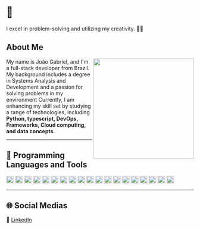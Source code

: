 # 👋

I excel in problem-solving and utilizing my creativity. 🤷‍♂️

## About Me

<img align="right" width="270" src="https://i.pinimg.com/originals/d7/64/84/d76484f755763b87d45ec9c56e21b37c.gif" />

My name is João Gabriel, and I'm a full-stack developer from Brazil.  
My background includes a degree in Systems Analysis and Development and a passion for solving problems in my environment 
Currently, I am enhancing my skill set by studying a range of technologies, including **Python, typescript, DevOps, Frameworks, Cloud computing, and data concepts**.

---

## 🧠 Programming Languages and Tools
<code><img height="20" src="https://img.shields.io/badge/Python-14354C?style=for-the-badge&logo=python&logoColor=white"></code>
<code><img height="20" src="https://img.shields.io/badge/NumPy-013243?style=for-the-badge&logo=numpy&logoColor=white"></code>
<code><img height="20" src="https://img.shields.io/badge/pandas-150458?style=for-the-badge&logo=pandas&logoColor=white"></code>
<code><img height="20" src="https://img.shields.io/badge/TypeScript-007ACC?style=for-the-badge&logo=typescript&logoColor=white"></code>
<code><img height="20" src="https://img.shields.io/badge/Node.js-43853D?style=for-the-badge&logo=node.js&logoColor=white"></code>
<code><img height="20" src="https://img.shields.io/badge/Express.js-000000?style=for-the-badge&logo=express&logoColor=white"></code>
<code><img height="20" src="https://img.shields.io/badge/React-20232A?style=for-the-badge&logo=react&logoColor=61DAFB"></code>
<code><img height="20" src="https://img.shields.io/badge/Next.js-black?style=for-the-badge&logo=next.js&logoColor=white"></code>
<code><img height="20" src="https://img.shields.io/badge/Tailwind_CSS-38B2AC?style=for-the-badge&logo=tailwind-css&logoColor=white"></code>
<code><img height="20" src="https://custom-icon-badges.demolab.com/badge/AWS-%23FF9900.svg?logo=aws&logoColor=white"></code>
<code><img height="20" src="https://custom-icon-badges.demolab.com/badge/Oracle%20Cloud-F80000?logo=oracle&logoColor=white"></code>
<code><img height="20" src="https://img.shields.io/badge/Docker-2496ED?style=for-the-badge&logo=docker&logoColor=white"></code>
<code><img height="20" src="https://img.shields.io/badge/Linux-E34F26?style=for-the-badge&logo=linux&logoColor=black"></code>
<code><img height="20" src="https://img.shields.io/badge/Insomnia-4000BF?logo=insomnia&logoColor=white"></code>
<code><img height="20" src="https://img.shields.io/badge/GitHub_Actions-2088FF?logo=github-actions&logoColor=white"></code>
<code><img height="20" src="https://img.shields.io/badge/Terraform-844FBA?logo=terraform&logoColor=fff"></code>
<code><img height="20" src="https://img.shields.io/badge/Postgres-%23316192.svg?logo=postgresql&logoColor=white"></code>
<code><img height="20" src="https://img.shields.io/badge/MongoDB-%234ea94b.svg?logo=mongodb&logoColor=white"></code>
<code><img height="20" src="https://img.shields.io/badge/Figma-F24E1E?logo=figma&logoColor=white"></code>

---

## 🌐 Social Medias
👔 [LinkedIn][linkedin]

[linkedin]: https://linkedin.com/in/gabrijoa
